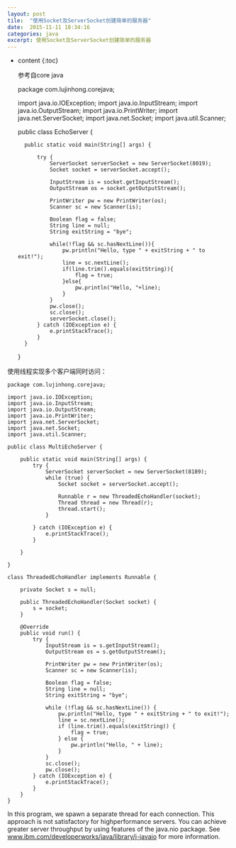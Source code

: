 ```yaml
---
layout: post
tile:  "使用Socket及ServerSocket创建简单的服务器"
date:  2015-11-11 18:34:16
categories: java 
excerpt: 使用Socket及ServerSocket创建简单的服务器
---
```


* content
{:toc}



  参考自core java

	package com.lujinhong.corejava;
	
	import java.io.IOException;
	import java.io.InputStream;
	import java.io.OutputStream;
	import java.io.PrintWriter;
	import java.net.ServerSocket;
	import java.net.Socket;
	import java.util.Scanner;
	
	public class EchoServer {
	
		public static void main(String[] args) {
			
			try {
				ServerSocket serverSocket = new ServerSocket(8019);
				Socket socket = serverSocket.accept();
				
				InputStream is = socket.getInputStream();
				OutputStream os = socket.getOutputStream();
				
				PrintWriter pw = new PrintWriter(os);
				Scanner sc = new Scanner(is);
				
				Boolean flag = false;
				String line = null;
				String exitString = "bye";
				
				while(!flag && sc.hasNextLine()){
					pw.println("Hello, type " + exitString + " to exit!");
					line = sc.nextLine();
					if(line.trim().equals(exitString)){
						flag = true;
					}else{
						pw.println("Hello, "+line);
					}
				}
				pw.close();
				sc.close();
				serverSocket.close();
			} catch (IOException e) {
				e.printStackTrace();
			}
		}
	}

 

使用线程实现多个客户端同时访问：

 

	package com.lujinhong.corejava;
	
	import java.io.IOException;
	import java.io.InputStream;
	import java.io.OutputStream;
	import java.io.PrintWriter;
	import java.net.ServerSocket;
	import java.net.Socket;
	import java.util.Scanner;
	
	public class MultiEchoServer {
	
		public static void main(String[] args) {
			try {
				ServerSocket serverSocket = new ServerSocket(8189);
				while (true) {
					Socket socket = serverSocket.accept();
	
					Runnable r = new ThreadedEchoHandler(socket);
					Thread thread = new Thread(r);
					thread.start();
				}
	
			} catch (IOException e) {
				e.printStackTrace();
			}
	
		}
	
	}
	
	class ThreadedEchoHandler implements Runnable {
	
		private Socket s = null;
	
		public ThreadedEchoHandler(Socket socket) {
			s = socket;
		}
	
		@Override
		public void run() {
			try {
				InputStream is = s.getInputStream();
				OutputStream os = s.getOutputStream();
	
				PrintWriter pw = new PrintWriter(os);
				Scanner sc = new Scanner(is);
	
				Boolean flag = false;
				String line = null;
				String exitString = "bye";
	
				while (!flag && sc.hasNextLine()) {
					pw.println("Hello, type " + exitString + " to exit!");
					line = sc.nextLine();
					if (line.trim().equals(exitString)) {
						flag = true;
					} else {
						pw.println("Hello, " + line);
					}
				}
				sc.close();
				pw.close();
			} catch (IOException e) {
				e.printStackTrace();
			}
		}
	}


In this program, we spawn a separate thread for each connection. This approach is not satisfactory for highperformance servers. You can achieve greater server throughput by using features of the java.nio package. See www.ibm.com/developerworks/java/library/j-javaio for more information.

